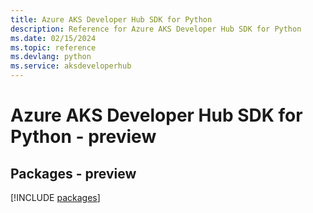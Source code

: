 ```yaml
---
title: Azure AKS Developer Hub SDK for Python
description: Reference for Azure AKS Developer Hub SDK for Python
ms.date: 02/15/2024
ms.topic: reference
ms.devlang: python
ms.service: aksdeveloperhub
---
```

# Azure AKS Developer Hub SDK for Python - preview
## Packages - preview
[!INCLUDE [packages](aks-developer-hub-index.md)]